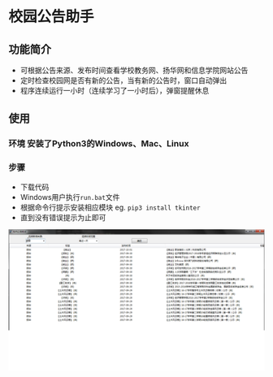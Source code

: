 # 校园公告助手

## 功能简介
- 可根据公告来源、发布时间查看学校教务网、扬华网和信息学院网站公告
- 定时检查校园网是否有新的公告，当有新的公告时，窗口自动弹出
- 程序连续运行一小时（连续学习了一小时后），弹窗提醒休息

## 使用

### 环境 安装了Python3的Windows、Mac、Linux

### 步骤
- 下载代码
- Windows用户执行`run.bat`文件
- 根据命令行提示安装相应模块 eg. `pip3 install tkinter`
- 直到没有错误提示为止即可

![eg](截图.png)
